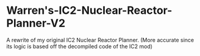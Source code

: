 # Warren's-IC2-Nuclear-Reactor-Planner-V2
A rewrite of my original IC2 Nuclear Reactor Planner. (More accurate since its logic is based off the decompiled code of the IC2 mod)
